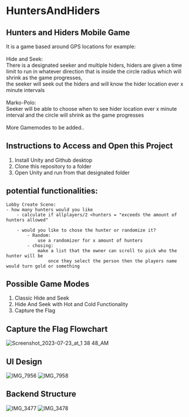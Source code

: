 # HuntersAndHiders
## Hunters and Hiders Mobile Game
It is a game based around GPS locations for example: <br />
<br />
Hide and Seek: <br />
There is a designated seeker and multiple hiders, hiders are given a time limit to run in whatever direction that is inside the circle radius which will shrink as the game progresses, <br />
the seeker will seek out the hiders and will know the hider location ever x minute intervals <br />
<br />
Marko-Polo: <br />
Seeker will be able to choose when to see hider location ever x minute interval and the circle will shrink as the game progresses <br />
<br />
More Gamemodes to be added..


## Instructions to Access and Open this Project
1. Install Unity and Github desktop <br />
2. Clone this repository to a folder
3. Open Unity and run from that designated folder



## potential functionalities:

	Lobby Create Scene:
	- how many hunters would you like
		- calculate if allplayers/2 <hunters = "exceeds the amount of hunters allowed"
		
		- would you like to chose the hunter or randomize it?
			- Random:
				use a randomizer for x amount of hunters
			- chosing:
				make a list that the owner can scroll to pick who the hunter will be 
					once they select the person then the players name would turn gold or something 
## Possible Game Modes
1. Classic Hide and Seek
2. Hide And Seek with Hot and Cold Functionality
3. Capture the Flag

## Capture the Flag Flowchart
![Screenshot_2023-07-23_at_1 38 48_AM](https://github.com/gunner9001/HuntersAndHiders/assets/38230065/b02a4fc4-3ece-4fad-9e8c-7123a0e73226)

## UI Design 
![IMG_7956](https://github.com/gunner9001/HuntersAndHiders/assets/38230065/272b6f50-ba96-433c-a8ff-5949fe41b573)
![IMG_7958](https://github.com/gunner9001/HuntersAndHiders/assets/38230065/bad949b9-740e-42e9-a1e2-1d53c2a581b5)

## Backend Structure
![IMG_3477](https://github.com/gunner9001/HuntersAndHiders/assets/38230065/ad7ce6d3-2f46-40e2-b959-d0c662ae6479)
![IMG_3478](https://github.com/gunner9001/HuntersAndHiders/assets/38230065/9eef38d1-ba80-449b-aeb7-818f1c194c88)
